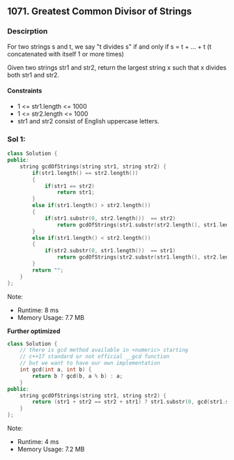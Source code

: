 ## 1071. Greatest Common Divisor of Strings

### Descirption 
For two strings s and t, we say "t divides s" if and only if s = t + ... + t  (t concatenated with itself 1 or more times)

Given two strings str1 and str2, return the largest string x such that x divides both str1 and str2.

#### Constraints
- 1 <= str1.length <= 1000
- 1 <= str2.length <= 1000
- str1 and str2 consist of English uppercase letters.

### Sol 1:

```C++
class Solution {
public:
    string gcdOfStrings(string str1, string str2) {
        if(str1.length() == str2.length())
        {
            if(str1 == str2)
                return str1;
        }
        else if(str1.length() > str2.length())
        {
            if(str1.substr(0, str2.length())  == str2)
                return gcdOfStrings(str1.substr(str2.length(), str1.length()), str2);
        }
        else if(str1.length() < str2.length())
        {
            if(str2.substr(0, str1.length())  == str1)
                return gcdOfStrings(str2.substr(str1.length(), str2.length()), str1);
        }
        return "";
    }
};
```
Note:
- Runtime: 8 ms
- Memory Usage: 7.7 MB

**Further optimized**
```C++
class Solution {
    // there is gcd method available in <numeric> starting 
    // c++17 standard or not official __gcd function
    // but we want to have our own implementation
    int gcd(int a, int b) {
        return b ? gcd(b, a % b) : a;
    }
public:
    string gcdOfStrings(string str1, string str2) {
        return (str1 + str2 == str2 + str1) ? str1.substr(0, gcd(str1.size(), str2.size())) : "";
    }
};
```
Note:
- Runtime: 4 ms
- Memory Usage: 7.2 MB

